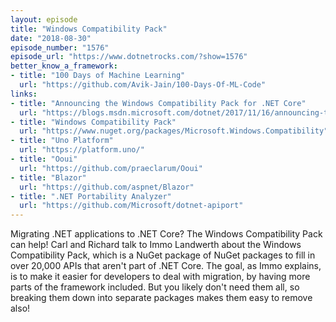 ```yaml
---
layout: episode
title: "Windows Compatibility Pack"
date: "2018-08-30"
episode_number: "1576"
episode_url: "https://www.dotnetrocks.com/?show=1576"
better_know_a_framework:
- title: "100 Days of Machine Learning"
  url: "https://github.com/Avik-Jain/100-Days-Of-ML-Code"
links:
- title: "Announcing the Windows Compatibility Pack for .NET Core"
  url: "https://blogs.msdn.microsoft.com/dotnet/2017/11/16/announcing-the-windows-compatibility-pack-for-net-core/"
- title: "Windows Compatibility Pack"
  url: "https://www.nuget.org/packages/Microsoft.Windows.Compatibility"
- title: "Uno Platform"
  url: "https://platform.uno/"
- title: "Ooui"
  url: "https://github.com/praeclarum/Ooui"
- title: "Blazor"
  url: "https://github.com/aspnet/Blazor"
- title: ".NET Portability Analyzer"
  url: "https://github.com/Microsoft/dotnet-apiport"
---
```


Migrating .NET applications to .NET Core? The Windows Compatibility Pack can help! Carl and Richard talk to Immo Landwerth about the Windows Compatibility Pack, which is a NuGet package of NuGet packages to fill in over 20,000 APIs that aren't part of .NET Core. The goal, as Immo explains, is to make it easier for developers to deal with migration, by having more parts of the framework included. But you likely don't need them all, so breaking them down into separate packages makes them easy to remove also!
